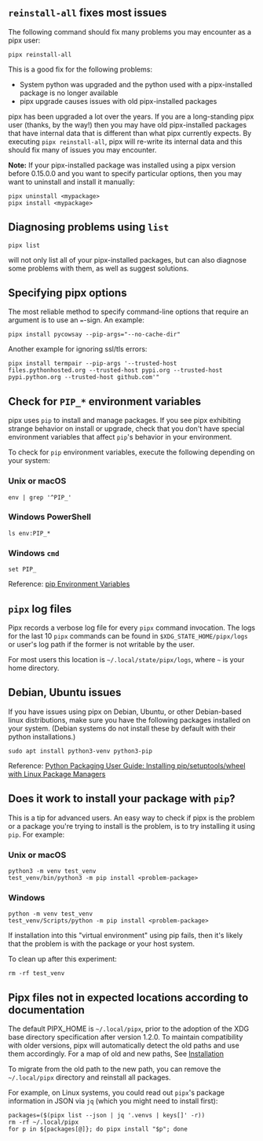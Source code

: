 ## `reinstall-all` fixes most issues

The following command should fix many problems you may encounter as a pipx user:

```
pipx reinstall-all
```

This is a good fix for the following problems:

* System python was upgraded and the python used with a pipx-installed package is no longer available
* pipx upgrade causes issues with old pipx-installed packages

pipx has been upgraded a lot over the years.  If you are a long-standing pipx
user (thanks, by the way!) then you may have old pipx-installed packages that
have internal data that is different than what pipx currently expects.  By
executing `pipx reinstall-all`, pipx will re-write its internal data and this
should fix many of issues you may encounter.

**Note:** If your pipx-installed package was installed using a pipx version
before 0.15.0.0 and you want to specify particular options, then you may want
to uninstall and install it manually:

```
pipx uninstall <mypackage>
pipx install <mypackage>
```

## Diagnosing problems using `list`

```
pipx list
```

will not only list all of your pipx-installed packages, but can also diagnose
some problems with them, as well as suggest solutions.

## Specifying pipx options

The most reliable method to specify command-line options that require an
argument is to use an `=`-sign.  An example:
```
pipx install pycowsay --pip-args="--no-cache-dir"
```
Another example for ignoring ssl/tls errors:
```
pipx install termpair --pip-args '--trusted-host files.pythonhosted.org --trusted-host pypi.org --trusted-host pypi.python.org --trusted-host github.com'"
```

## Check for `PIP_*` environment variables

pipx uses `pip` to install and manage packages.  If you see pipx exhibiting
strange behavior on install or upgrade, check that you don't have special
environment variables that affect `pip`'s behavior in your environment.

To check for `pip` environment variables, execute the following depending on your system:

### Unix or macOS
```
env | grep '^PIP_'
```

### Windows PowerShell
```
ls env:PIP_*
```

### Windows `cmd`
```
set PIP_
```

Reference: [pip Environment Variables](https://pip.pypa.io/en/stable/user_guide/#environment-variables)

## `pipx` log files
Pipx records a verbose log file for every `pipx` command invocation.  The logs
for the last 10 `pipx` commands can be found in `$XDG_STATE_HOME/pipx/logs` or user's log path
if the former is not writable by the user.

For most users this location is `~/.local/state/pipx/logs`, where `~` is your home
directory.

## Debian, Ubuntu issues

If you have issues using pipx on Debian, Ubuntu, or other Debian-based linux
distributions, make sure you have the following packages installed on your
system.  (Debian systems do not install these by default with their python
installations.)

```
sudo apt install python3-venv python3-pip
```

Reference: [Python Packaging User Guide: Installing pip/setuptools/wheel with Linux Package Managers](https://packaging.python.org/guides/installing-using-linux-tools)

## Does it work to install your package with `pip`?

This is a tip for advanced users.  An easy way to check if pipx is the problem
or a package you're trying to install is the problem, is to try installing it
using `pip`.  For example:

### Unix or macOS
```
python3 -m venv test_venv
test_venv/bin/python3 -m pip install <problem-package>
```

### Windows
```
python -m venv test_venv
test_venv/Scripts/python -m pip install <problem-package>
```

If installation into this "virtual environment" using pip fails, then it's
likely that the problem is with the package or your host system.

To clean up after this experiment:

```
rm -rf test_venv
```

## Pipx files not in expected locations according to documentation

The default PIPX_HOME is `~/.local/pipx`, prior to the adoption of the XDG base
directory specification after version 1.2.0. To maintain compatibility with older
versions, pipx will automatically detect the old paths and use them accordingly.
For a map of old and new paths, See [Installation](installation.md#installation-options)

To migrate from the old path to the new path, you can remove the `~/.local/pipx` directory and
reinstall all packages.

For example, on Linux systems, you could read out `pipx`'s package information in JSON via `jq` (which you might need to install first):

```
packages=($(pipx list --json | jq '.venvs | keys[]' -r))
rm -rf ~/.local/pipx
for p in ${packages[@]}; do pipx install "$p"; done
```
